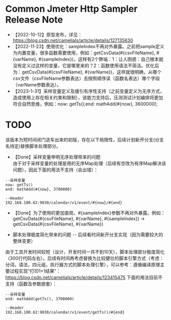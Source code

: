 # Common Jmeter Http Sampler Release Note
* 【2022-10-12】原型发布，详见：https://blog.csdn.net/camelials/article/details/127135630
* 【2022-11-23】使用优化：sampleIndex不再对外暴露。之前把sample定义为内置变量，很多函数需要使用，例如：getCsvData(#{csvFileName}, #{varName}, #{sampleIndex})，这样有2个弊端：1：让人困惑：自己根本就没有定义过这样的变量，它是哪里来的？2：函数使用语法不简洁。优化后为：getCsvData(#{csvFileName}, #{varName})，这样就很明确，从哪个csv文件（csvFileName参数表达）去按照顺序读（函数名表达）哪个字段（varName参数表达）。
* 【2023-1-31】采样变量定义及援引有序性支持（之前变量定义为无序方式，造成使用上存在相关约束和限制），该能力支持后，压测测试计划编排将更加符合自然思维，例如：now: getTs();end: mathAdd(#{now}, 3600000);

# TODO
该版本为短时间闭门造车出来的初版，存在以下局限性，后续计划新开分支(分支名待定)替换脚本处理部分。
* 【Done】采样变量申明无序处理带来的问题  
由于对于采样变量的处理是用的无序Map处理（后续有空改为有序Map解决该问题），因此下面的用法不支持（会出错）：
```
--采样变量
now: getTs()
end: mathAdd(#{now}, 3700000)

--Header
192.168.100.62:9030/calendar/v1/event/#{now}/#{end}
```

* 【Done】为了使用的更加直观，#{sampleIndex}参数不再对外暴露。例如：getCsvData(#{csvFileName}, #{varName}, #{sampleIndex}) -> getCsvData(#{csvFileName}, #{varName})

* 脚本处理极度简化带来的问题  -- 后续看时间新开分支实现（因为需要较大的整体变更）  

由于工具开发时间较短（设计，开发时间一共不到10天），脚本处理部分极度简化（300行代码左右）。后续有时间再考虑替换为比较健壮的脚本引擎方式（考虑：分词，语法，四元组，执行器方式的脚本处理引擎），可以参考：遵循编译原理主要过程实现“打印1+1结果”：https://blog.csdn.net/camelials/article/details/123415475
下面的用法目前不支持（函数及参数嵌套）：
```
--采样变量
end: mathAdd(getTs(), 3700000)

--Header
192.168.100.62:9030/calendar/v1/event/getTs()/#{end}
```

